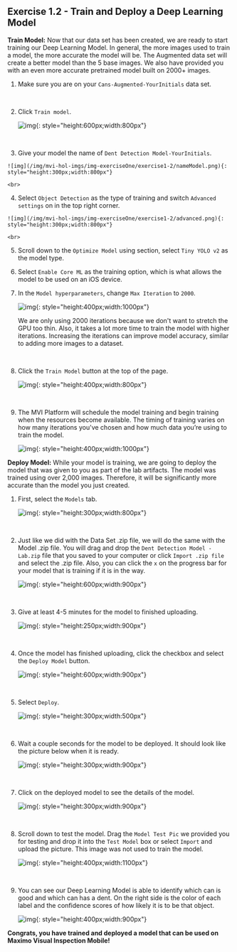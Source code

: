 

<h2>Exercise 1.2 - Train and Deploy a Deep Learning Model</h2>


<b>Train Model:</b> Now that our data set has been created, we are ready to start training our Deep Learning Model. In general, the more images used to train a model, the more accurate the model will be. The Augmented data set will create a better model than the 5 base images. We also have provided you with an even more accurate pretrained model built on 2000+ images.    

1. Make sure you are on your `Cans-Augmented-YourInitials` data set. 

    <br>

2. Click `Train model`.

    ![img](/img/mvi-hol-imgs/img-exerciseOne/exercise1-2/trainModel.png){: style="height:600px;width:800px"}

    <br>

3.   Give your model the name of `Dent Detection Model-YourInitials`.

    ![img](/img/mvi-hol-imgs/img-exerciseOne/exercise1-2/nameModel.png){: style="height:300px;width:800px"}

    <br>

4.   Select `Object Detection` as the type of training and switch `Advanced settings` on in the top right corner.

    ![img](/img/mvi-hol-imgs/img-exerciseOne/exercise1-2/advanced.png){: style="height:300px;width:800px"}

    <br>

5.   Scroll down to the `Optimize Model` using section, select `Tiny YOLO v2` as the model type. 

6. Select `Enable Core ML` as the training option, which is what allows the model to be used on an iOS device. 

7. In the `Model hyperparameters`, change `Max Iteration` to `2000`.

    ![img](/img/mvi-hol-imgs/img-exerciseOne/exercise1-2/yolo.png){: style="height:400px;width:1000px"}

    We are only using 2000 iterations because we don't want to stretch the GPU too thin. Also, it takes a lot more time to train the model with higher iterations. Increasing the iterations can improve model accuracy, similar to adding more images to a dataset.
    
    <br>

8.  Click the `Train Model` button at the top of the page.

    ![img](/img/mvi-hol-imgs/img-exerciseOne/exercise1-2/trainModelB.png){: style="height:400px;width:800px"}

    <br>

9. The MVI Platform will schedule the model training and begin training when the resources become available.  The timing of training varies on how many iterations you've chosen and how much data you’re using to train the model. 

    ![img](/img/mvi-hol-imgs/img-exerciseOne/exercise1-2/training.png){: style="height:400px;width:1000px"}



<b>Deploy Model:</b> While your model is training, we are going to deploy the model that was given to you as part of the lab artifacts. The model was trained using over 2,000 images. Therefore, it will be significantly more accurate than the model you just created. 

1. First, select the `Models` tab.

    ![img](/img/mvi-hol-imgs/img-exerciseOne/exercise1-2/models.png){: style="height:300px;width:800px"}

    <br>

2. Just like we did with the Data Set .zip file, we will do the same with the Model .zip file. You will drag and drop the `Dent Detection Model - Lab.zip` file that you saved to your computer or click `Import .zip file` and select the .zip file. Also, you can click the `x` on the progress bar for your model that is training if it is in the way. 

    ![img](/img/mvi-hol-imgs/img-exerciseOne/exercise1-2/modelzip.png){: style="height:600px;width:900px"}

    <br>

3. Give at least 4-5 minutes for the model to finished uploading. 

    ![img](/img/mvi-hol-imgs/img-exerciseOne/exercise1-2/modelupload.png){: style="height:250px;width:900px"}

    <br>

4. Once the model has finished uploading, click the checkbox and select the `Deploy Model` button.

    ![img](/img/mvi-hol-imgs/img-exerciseOne/exercise1-2/deploymodel.png){: style="height:600px;width:900px"}

    <br>

5. Select `Deploy`.

    ![img](/img/mvi-hol-imgs/img-exerciseOne/exercise1-2/deploy.png){: style="height:300px;width:500px"}

    <br>

6. Wait a couple seconds for the model to be deployed. It should look like the picture below when it is ready.

    ![img](/img/mvi-hol-imgs/img-exerciseOne/exercise1-2/deployed.png){: style="height:300px;width:900px"}

    <br>

7. Click on the deployed model to see the details of the model.

    ![img](/img/mvi-hol-imgs/img-exerciseOne/exercise1-2/details.png){: style="height:300px;width:900px"}

    <br>

8. Scroll down to test the model. Drag the `Model Test Pic` we provided you for testing and drop it into the `Test Model` box or select `Import` and upload the picture. This image was not used to train the model.

    ![img](/img/mvi-hol-imgs/img-exerciseOne/exercise1-2/test.png){: style="height:400px;width:1100px"}

    <br>

9. You can see our Deep Learning Model is able to identify which can is good and which can has a dent. On the right side is the color of each label and the confidence scores of how likely it is to be that object. 

    ![img](/img/mvi-hol-imgs/img-exerciseOne/exercise1-2/results.png){: style="height:400px;width:900px"}



<b>Congrats, you have trained and deployed a model that can be used on Maximo Visual Inspection Mobile!</b> 



